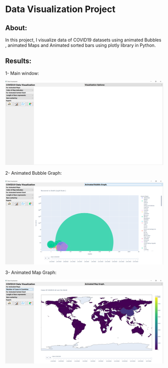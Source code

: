 # Data Visualization Project


## About:
<p>
In this project, I visualize data of COVID19 datasets using animated Bubbles , animated Maps and Animated sorted bars using plotly library in Python.
</p>

## Results:

1- Main window:

![](results/main_window.PNG)

2- Animated Bubble Graph:

![](results/animatedBubble.PNG)

3- Animated Map Graph:

 ![](results/animatedMap.PNG)
